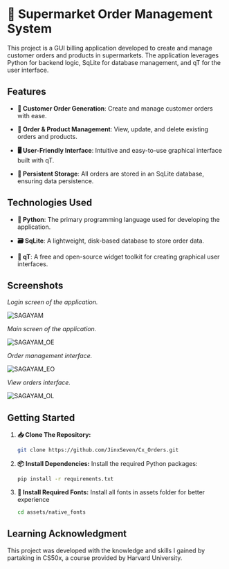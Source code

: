 
# 🛒 Supermarket Order Management System

This project is a GUI billing application developed to create and manage customer orders and products in supermarkets. The application leverages Python for backend logic, SqLite for database management, and qT for the user interface.

## Features

- **📝 Customer Order Generation**: Create and manage customer orders with ease.
  
- **🔄 Order & Product Management**: View, update, and delete existing orders and products.
  
- **🖥️ User-Friendly Interface**: Intuitive and easy-to-use graphical interface built with qT.
  
- **💾 Persistent Storage**: All orders are stored in an SqLite database, ensuring data persistence.

## Technologies Used

- **🐍 Python**: The primary programming language used for developing the application.
  
- **🗃️ SqLite**: A lightweight, disk-based database to store order data.
  
- **🎨 qT**: A free and open-source widget toolkit for creating graphical user interfaces.

## Screenshots

*Login screen of the application.*

![SAGAYAM](https://github.com/JinxSeven/Cx_Orders/assets/164835921/071e0c82-310e-488e-9509-e7ecfb372ba3)

*Main screen of the application.*

![SAGAYAM_OE](https://github.com/JinxSeven/Cx_Orders/assets/164835921/c71f110e-f9ef-4cb4-9ac1-a0a22c424bad)

*Order management interface.*

![SAGAYAM_EO](https://github.com/JinxSeven/Cx_Orders/assets/164835921/b099cec1-f0ba-44f1-b787-a7373f91cb2f)

*View orders interface.*

![SAGAYAM_OL](https://github.com/JinxSeven/Cx_Orders/assets/164835921/e2a47392-afea-45ee-86ce-dfab419b8575)

## Getting Started

1. **📥 Clone The Repository:**
   ```bash
   git clone https://github.com/JinxSeven/Cx_Orders.git
   ```

2. **📦 Install Dependencies:**
   Install the required Python packages:
   ```bash
   pip install -r requirements.txt
   ```
   
3. **📝 Install Required Fonts:**
   Install all fonts in assets folder for better experience
   ```bash
   cd assets/native_fonts
   ```

## Learning Acknowledgment

This project was developed with the knowledge and skills I gained by partaking in CS50x, a course provided by Harvard University.
